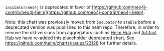 `incubator/neo4j` is deprecated in favor of [https://github.com/neo4j-contrib/neo4j-helm](https://github.com/neo4j-contrib/neo4j-helm).

Note: this chart was previously moved from `incubator` to `stable` before a deprecated version was published to this helm repo. Therefore, in order to remove the old versions from aggregators such as [Helm Hub](https://hub.helm.sh) and [Artifact Hub](https://artifacthub.io/) we have re-added this placeholder deprecated chart. See https://github.com/helm/charts/issues/23128 for further details.
